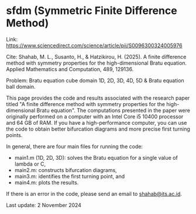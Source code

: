 # sfdm (Symmetric Finite Difference Method)

Link: https://www.sciencedirect.com/science/article/pii/S0096300324005976

Cite: Shahab, M. L., Susanto, H., & Hatzikirou, H. (2025). A finite difference method with symmetry properties for the high-dimensional Bratu equation. Applied Mathematics and Computation, 489, 129136.

Problem: Bratu equation cube domain 1D, 2D, 3D, 4D, 5D & Bratu equation ball domain.

This page provides the code and results associated with the research paper titled "A finite difference method with symmetry properties for the high-dimensional Bratu equation". The computations presented in the paper were originally performed on a computer with an Intel Core i5 10400 processor and 64 GB of RAM. If you have a high-performance computer, you can use the code to obtain better bifurcation diagrams and more precise first turning points.

In general, there are four main files for running the code:
- main1.m (1D, 2D, 3D): solves the Bratu equation for a single value of lambda or C,
- main2.m: constructs bifurcation diagrams,
- main3.m: identifies the first turning point, and
- main4.m: plots the results.

If there is an error in the code, please send an email to shahab@its.ac.id.

Last update: 2 November 2024
